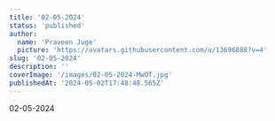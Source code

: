 ```yaml
---
title: '02-05-2024'
status: 'published'
author:
  name: 'Praveen Juge'
  picture: 'https://avatars.githubusercontent.com/u/13696888?v=4'
slug: '02-05-2024'
description: ''
coverImage: '/images/02-05-2024-MwOT.jpg'
publishedAt: '2024-05-02T17:48:48.565Z'
---
```


02-05-2024